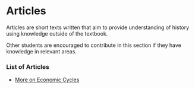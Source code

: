 # Articles

Articles are short texts written that aim to provide understanding of history using knowledge outside of the textbook. 

Other students are encouraged to contribute in this section if they have knowledge in relevant areas. 

### List of Articles

* [More on Economic Cycles](./economic_cycles.md)